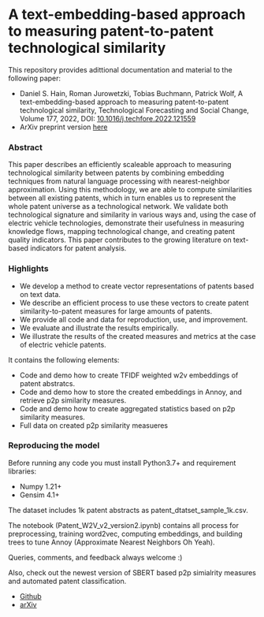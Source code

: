 # A text-embedding-based approach to measuring patent-to-patent technological similarity

This repository provides adittional documentation and material to the following paper:


* Daniel S. Hain, Roman Jurowetzki, Tobias Buchmann, Patrick Wolf, A text-embedding-based approach to measuring patent-to-patent technological similarity, Technological Forecasting and Social Change, Volume 177, 2022, DOI: [10.1016/j.techfore.2022.121559](https://doi.org/10.1016/j.techfore.2022.121559)
* ArXiv preprint version [here](https://arxiv.org/abs/2003.12303)

### Abstract

This paper describes an efficiently scaleable approach to measuring technological similarity between patents by combining embedding techniques from natural language processing with nearest-neighbor approximation. Using this methodology, we are able to compute similarities between all existing patents, which in turn enables us to represent the whole patent universe as a technological network. We validate both technological signature and similarity in various ways and, using the case of electric vehicle technologies, demonstrate their usefulness in measuring knowledge flows, mapping technological change, and creating patent quality indicators. This paper contributes to the growing literature on text-based indicators for patent analysis. 

### Highlights

* We develop a method to create vector representations of patents based on text data.
* We describe an efficient process to use these vectors to create patent similarity-to-patent measures for large amounts of patents.
* We provide all code and data for reproduction, use, and improvement.
* We evaluate and illustrate the results empirically.
* We illustrate the results of the created measures and metrics at the case of electric vehicle patents.

It contains the following elements:

* Code and demo how to create TFIDF weighted w2v embeddings of patent abstratcs.
* Code and demo how to store the created embeddings in Annoy, and retrieve p2p similarity measures.
* Code and demo how to create aggregated statistics based on p2p similarity measures.
* Full data on created p2p similarity measueres

### Reproducing the model

Before running any code you must install Python3.7+ and requirement libraries:
* Numpy 1.21+
* Gensim 4.1+

The dataset includes 1k patent abstracts as patent_dtatset_sample_1k.csv.

The notebook (Patent_W2V_v2_version2.ipynb) contains all process for preprocessing, training word2vec, computing embeddings, and building trees to tune Annoy (Approximate Nearest Neighbors Oh Yeah).

Queries, comments, and feedback always welcome :)

Also, check out the newest version of SBERT based p2p simialrity measures and automated patent classification.

* [Github](https://github.com/AI-Growth-Lab/Patent-Classification)
* [arXiv](https://arxiv.org/abs/2103.11933)
